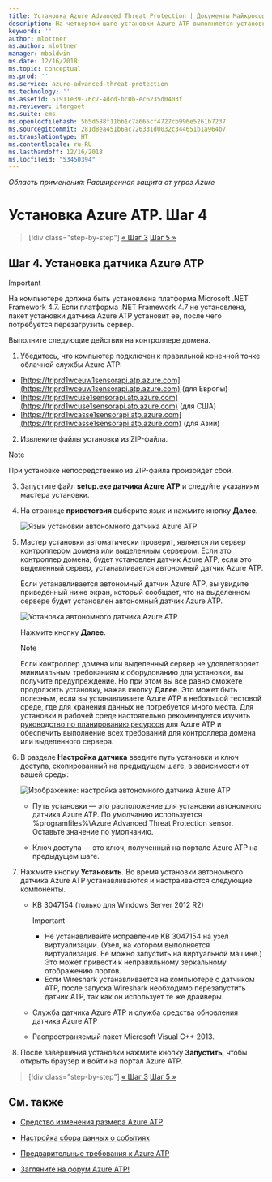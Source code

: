 ```yaml
---
title: Установка Azure Advanced Threat Protection | Документы Майкрософт
description: На четвертом шаге установки Azure ATP выполняется установка датчика Azure ATP.
keywords: ''
author: mlottner
ms.author: mlottner
manager: mbaldwin
ms.date: 12/16/2018
ms.topic: conceptual
ms.prod: ''
ms.service: azure-advanced-threat-protection
ms.technology: ''
ms.assetid: 51911e39-76c7-4dcd-bc0b-ec6235d0403f
ms.reviewer: itargoet
ms.suite: ems
ms.openlocfilehash: 5b5d588f11bb1c7a665cf4727cb996e5261b7237
ms.sourcegitcommit: 281d8ea451b6ac726331d0032c344651b1a964b7
ms.translationtype: HT
ms.contentlocale: ru-RU
ms.lasthandoff: 12/16/2018
ms.locfileid: "53450394"
---
```

*Область применения: Расширенная защита от угроз Azure*



# <a name="install-azure-atp---step-4"></a>Установка Azure ATP. Шаг 4

> [!div class="step-by-step"]
> [« Шаг 3](install-atp-step3.md)
> [Шаг 5 »](install-atp-step5.md)

## <a name="step-4-install-the-azure-atp-sensor"></a>Шаг 4. Установка датчика Azure ATP

> [!IMPORTANT]
>На компьютере должна быть установлена платформа Microsoft .NET Framework 4.7. Если платформа .NET Framework 4.7 не установлена, пакет установки датчика Azure ATP установит ее, после чего потребуется перезагрузить сервер.

Выполните следующие действия на контроллере домена.

1. Убедитесь, что компьютер подключен к правильной конечной точке облачной службы Azure ATP:
  - [https://triprd1wceuw1sensorapi.atp.azure.com](https://triprd1wceuw1sensorapi.atp.azure.com) (для Европы)  
  - [https://triprd1wcuse1sensorapi.atp.azure.com](https://triprd1wcuse1sensorapi.atp.azure.com) (для США)
  - [https://triprd1wcasse1sensorapi.atp.azure.com](https://triprd1wcasse1sensorapi.atp.azure.com) (для Азии)

2. Извлеките файлы установки из ZIP-файла. 
> [!NOTE] 
> При установке непосредственно из ZIP-файла произойдет сбой.

3.  Запустите файл **setup.exe датчика Azure ATP** и следуйте указаниям мастера установки.

4.  На странице **приветствия** выберите язык и нажмите кнопку **Далее**.

     ![Язык установки автономного датчика Azure ATP](media/sensor-install-language.png)


5.  Мастер установки автоматически проверит, является ли сервер контроллером домена или выделенным сервером. Если это контроллер домена, будет установлен датчик Azure ATP, если это выделенный сервер, устанавливается автономный датчик Azure ATP. 
    
    Если устанавливается автономный датчик Azure ATP, вы увидите приведенный ниже экран, который сообщает, что на выделенном сервере будет установлен автономный датчик Azure ATP.
    
    ![Установка автономного датчика Azure ATP](media/sensor-install-deployment-type.png)

    Нажмите кнопку **Далее**.

    > [!NOTE] 
    > Если контроллер домена или выделенный сервер не удовлетворяет минимальным требованиям к оборудованию для установки, вы получите предупреждение. Но при этом вы все равно сможете продолжить установку, нажав кнопку **Далее**. Это может быть полезным, если вы устанавливаете Azure ATP в небольшой тестовой среде, где для хранения данных не потребуется много места. Для установки в рабочей среде настоятельно рекомендуется изучить [руководство по планированию ресурсов](atp-capacity-planning.md) для Azure ATP и обеспечить выполнение всех требований для контроллера домена или выделенного сервера.

6.  В разделе **Настройка датчика** введите путь установки и ключ доступа, скопированный на предыдущем шаге, в зависимости от вашей среды:

    ![Изображение: настройка автономного датчика Azure ATP](media/sensor-install-config.png)

      - Путь установки — это расположение для установки автономного датчика Azure ATP. По умолчанию используется %programfiles%\Azure Advanced Threat Protection sensor. Оставьте значение по умолчанию.

      - Ключ доступа — это ключ, полученный на портале Azure ATP на предыдущем шаге.
    
7. Нажмите кнопку **Установить**. Во время установки автономного датчика Azure ATP устанавливаются и настраиваются следующие компоненты.

    -   KB 3047154 (только для Windows Server 2012 R2)

        > [!IMPORTANT]
        > -   Не устанавливайте исправление KB 3047154 на узел виртуализации. (Узел, на котором выполняется виртуализация. Ее можно запустить на виртуальной машине.) Это может привести к неправильному зеркальному отображению портов. 
        > -   Если Wireshark устанавливается на компьютере с датчиком ATP, после запуска Wireshark необходимо перезапустить датчик ATP, так как он использует те же драйверы.

    -   Служба датчика Azure ATP и служба средства обновления датчика Azure ATP
    -   Распространяемый пакет Microsoft Visual C++ 2013.

8.  После завершения установки нажмите кнопку **Запустить**, чтобы открыть браузер и войти на портал Azure ATP.


> [!div class="step-by-step"]
> [« Шаг 3](install-atp-step3.md)
> [Шаг 5 »](install-atp-step5.md)


## <a name="see-also"></a>См. также

- [Средство изменения размера Azure ATP](http://aka.ms/aatpsizingtool)

- [Настройка сбора данных о событиях](configure-event-collection.md)

- [Предварительные требования к Azure ATP](atp-prerequisites.md)

- [Загляните на форум Azure ATP!](https://aka.ms/azureatpcommunity)
